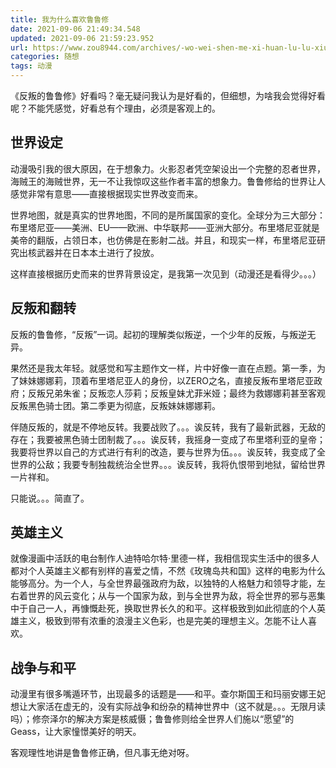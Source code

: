 ```yaml
---
title: 我为什么喜欢鲁鲁修
date: 2021-09-06 21:49:34.548
updated: 2021-09-06 21:59:23.952
url: https://www.zou8944.com/archives/-wo-wei-shen-me-xi-huan-lu-lu-xiu-httpswwwnotionsoa72043b53a5a48f3beb069ab6a18be9b
categories: 随想
tags: 动漫
---
```


《反叛的鲁鲁修》好看吗？毫无疑问我认为是好看的，但细想，为啥我会觉得好看呢？不能凭感觉，好看总有个理由，必须是客观上的。

<!-- more -->

## 世界设定

动漫吸引我的很大原因，在于想象力。火影忍者凭空架设出一个完整的忍者世界，海贼王的海贼世界，无一不让我惊叹这些作者丰富的想象力。鲁鲁修给的世界让人感觉非常有意思——直接根据现实世界改变而来。

世界地图，就是真实的世界地图，不同的是所属国家的变化。全球分为三大部分：布里塔尼亚——美洲、EU——欧洲、中华联邦——亚洲大部分。布里塔尼亚就是美帝的翻版，占领日本，也仿佛是在影射二战。并且，和现实一样，布里塔尼亚研究出核武器并在日本本土进行了投放。

这样直接根据历史而来的世界背景设定，是我第一次见到（动漫还是看得少。。。）

## 反叛和翻转

反叛的鲁鲁修，“反叛”一词。起初的理解类似叛逆，一个少年的反叛，与叛逆无异。

果然还是我太年轻。就感觉和写主题作文一样，片中好像一直在点题。第一季，为了妹妹娜娜莉，顶着布里塔尼亚人的身份，以ZERO之名，直接反叛布里塔尼亚政府；反叛兄弟朱雀；反叛恋人莎莉；反叛皇妹尤菲米娅；最终为救娜娜莉甚至客观反叛黑色骑士团。第二季更为彻底，反叛妹妹娜娜莉。

伴随反叛的，就是不停地反转。我要战败了。。。诶反转，我有了最新武器，无敌的存在；我要被黑色骑士团制裁了。。。诶反转，我摇身一变成了布里塔利亚的皇帝；我要将世界以自己的方式进行有利的改造，要与世界为伍。。。诶反转，我变成了全世界的公敌；我要专制独裁统治全世界。。。诶反转，我将仇恨带到地狱，留给世界一片祥和。

只能说。。。简直了。

## 英雄主义

就像漫画中活跃的电台制作人迪特哈尔特·里德一样，我相信现实生活中的很多人都对个人英雄主义都有别样的喜爱之情，不然《玫瑰岛共和国》这样的电影为什么能够高分。为一个人，与全世界最强政府为敌，以独特的人格魅力和领导才能，左右着世界的风云变化；从与一个国家为敌，到与全世界为敌，将全世界的邪与恶集中于自己一人，再慷慨赴死，换取世界长久的和平。这样极致到如此彻底的个人英雄主义，极致到带有浓重的浪漫主义色彩，也是完美的理想主义。怎能不让人喜欢。

## 战争与和平

动漫里有很多嘴遁环节，出现最多的话题是——和平。查尔斯国王和玛丽安娜王妃想让大家活在虚无的，没有实际战争和纷杂的精神世界中（这不就是。。。无限月读吗）；修奈泽尔的解决方案是核威慑；鲁鲁修则给全世界人们施以“愿望”的Geass，让大家憧憬美好的明天。

客观理性地讲是鲁鲁修正确，但凡事无绝对呀。